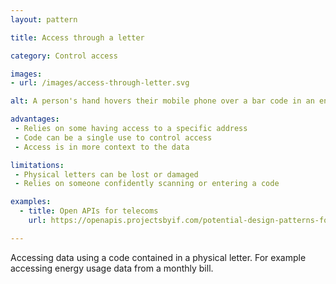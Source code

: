 ```yaml
---
layout: pattern

title: Access through a letter

category: Control access

images:
- url: /images/access-through-letter.svg

alt: A person's hand hovers their mobile phone over a bar code in an energy bill.

advantages:
 - Relies on some having access to a specific address
 - Code can be a single use to control access
 - Access is in more context to the data

limitations:
 - Physical letters can be lost or damaged
 - Relies on someone confidently scanning or entering a code

examples:
  - title: Open APIs for telecoms
    url: https://openapis.projectsbyif.com/potential-design-patterns-for-open-apis-in-the-utilities-sector#authoriseusingaletter

---
```


Accessing data using a code contained in a physical letter. For example accessing energy usage data from a monthly bill.
